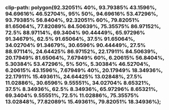 ### clip-path: polygon(92.32051% 40%, 93.79385% 43.1596%, 94.69616% 46.52704%, 95% 50%, 94.69616% 53.47296%, 93.79385% 56.8404%, 92.32051% 60%, 79.82051% 81.65064%, 77.82089% 84.50639%, 75.35575% 86.97152%, 72.5% 88.97114%, 69.3404% 90.44449%, 65.97296% 91.34679%, 62.5% 91.65064%, 37.5% 91.65064%, 34.02704% 91.34679%, 30.6596% 90.44449%, 27.5% 88.97114%, 24.64425% 86.97152%, 22.17911% 84.50639%, 20.17949% 81.65064%, 7.67949% 60%, 6.20615% 56.8404%, 5.30384% 53.47296%, 5% 50%, 5.30384% 46.52704%, 6.20615% 43.1596%, 7.67949% 40%, 20.17949% 18.34936%, 22.17911% 15.49361%, 24.64425% 13.02848%, 27.5% 11.02886%, 30.6596% 9.55551%, 34.02704% 8.65321%, 37.5% 8.34936%, 62.5% 8.34936%, 65.97296% 8.65321%, 69.3404% 9.55551%, 72.5% 11.02886%, 75.35575% 13.02848%, 77.82089% 15.49361%, 79.82051% 18.34936%);